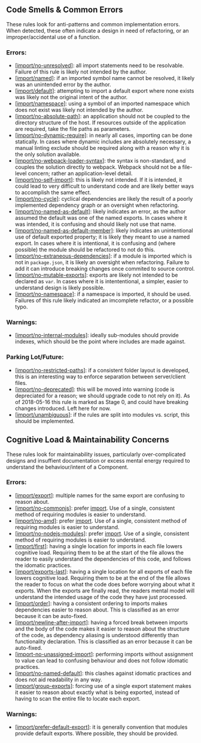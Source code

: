 ## Code Smells & Common Errors
These rules look for anti-patterns and common implementation errors.  When detected, these often indicate a design in need of refactoring, or an improper/accidental use of a function.

### Errors:
* [[import/no-unresolved]](https://github.com/benmosher/eslint-plugin-import/blob/HEAD/docs/rules/no-unresolved.md): all import statements need to be resolvable.  Failure of this rule is likely not intended by the author.
* [[import/named]](https://github.com/benmosher/eslint-plugin-import/blob/HEAD/docs/rules/named.md): if an imported symbol name cannot be resolved, it likely was an unintended error by the author.
* [[import/default]](https://github.com/benmosher/eslint-plugin-import/blob/HEAD/docs/rules/default.md): attempting to import a default export where none exists was likely not the original intent of the author.
* [[import/namespace]](https://github.com/benmosher/eslint-plugin-import/blob/HEAD/docs/rules/namespace.md): using a symbol of an imported namespace which does not exist was likely not intended by the author.
* [[import/no-absolute-path]](https://github.com/benmosher/eslint-plugin-import/blob/HEAD/docs/rules/no-absolute-path.md): an application should not be coupled to the directory structure of the host.  If resources outside of the application are required, take the file paths as parameters.
* [[import/no-dynamic-require]](https://github.com/benmosher/eslint-plugin-import/blob/HEAD/docs/rules/no-dynamic-require.md): in nearly all cases, importing can be done statically.  In cases where dynamic includes are absolutely necessary, a manual linting exclude should be required along with a reason why it is the only solution available.
* [[import/no-webpack-loader-syntax]](https://github.com/benmosher/eslint-plugin-import/blob/HEAD/docs/rules/no-webpack-loader-syntax.md): the syntax is non-standard, and couples the solution directly to webpack.  Webpack should not be a file-level concern; rather an application-level detail.
* [[import/no-self-import]](https://github.com/benmosher/eslint-plugin-import/blob/HEAD/docs/rules/no-self-import.md): this is likely not intended.  If it is intended, it could lead to very difficult to understand code and are likely better ways to accomplish the same effect.
* [[import/no-cycle]](https://github.com/benmosher/eslint-plugin-import/blob/HEAD/docs/rules/no-cycle.md): cyclical dependencies are likely the result of a poorly implemented dependency graph or an oversight when refactoring.
* [[import/no-named-as-default]](https://github.com/benmosher/eslint-plugin-import/blob/HEAD/docs/rules/no-named-as-default.md): likely indicates an error, as the author assumed the default was one of the named exports.  In cases where it was intended, it is confusing and should likely not use that name.
* [[import/no-named-as-default-member]](https://github.com/benmosher/eslint-plugin-import/blob/HEAD/docs/rules/no-named-as-default-member.md): likely indicates an unintentional use of default exported property; it is likely they meant to use a named export.  In cases where it is intentional, it is confusing and (where possible) the module should be refactored to not do this.
* [[import/no-extraneous-dependencies]](https://github.com/benmosher/eslint-plugin-import/blob/HEAD/docs/rules/no-extraneous-dependencies.md): if a module is imported which is not in `package.json`, it is likely an oversight when refactoring.  Failure to add it can introduce breaking changes once commited to source control.
* [[import/no-mutable-exports]](https://github.com/benmosher/eslint-plugin-import/blob/HEAD/docs/rules/no-mutable-exports.md): exports are likely not intended to be declared as `var`.  In cases where it is intententional, a simpler, easier to understand design is likely possible.
* [[import/no-namespace]](https://github.com/benmosher/eslint-plugin-import/blob/HEAD/docs/rules/no-namespace.md): if a namespace is imported, it should be used.  Failures of this rule likely indicated an imcomplete refactor, or a possible typo.



### Warnings:
* [[import/no-internal-modules]](https://github.com/benmosher/eslint-plugin-import/blob/HEAD/docs/rules/no-internal-modules.md): ideally sub-modules should provide indexes, which should be the point where includes are made against.

### Parking Lot/Future: 
* [[import/no-restricted-paths]](https://github.com/benmosher/eslint-plugin-import/blob/HEAD/docs/rules/no-restricted-paths.md): if a consistent folder layout is developed, this is an interesting way to enforce separation between server/client files.
* [[import/no-deprecated]](https://github.com/benmosher/eslint-plugin-import/blob/HEAD/docs/rules/no-deprecated.md): this will be moved into warning (code is depreciated for a reason; we should upgrade code to not rely on it).  As of 2018-05-16 this rule is marked as Stage 0, and could have breaking changes introduced.  Left here for now.
* [[import/unambiguous]](https://github.com/benmosher/eslint-plugin-import/blob/HEAD/docs/rules/unambiguous.md): if the rules are split into modules vs. script, this should be implemented.



## Cognitive Load & Maintainability Concerns
These rules look for maintainability issues, particularly over-complicated designs and insuffient documentation or excess mental energy required to understand the behaviour/intent of a Component.

### Errors:
* [[import/export]](https://github.com/benmosher/eslint-plugin-import/blob/HEAD/docs/rules/export.md): multiple names for the same export are confusing to reason about.
* [[import/no-commonjs]](https://github.com/benmosher/eslint-plugin-import/blob/HEAD/docs/rules/no-commonjs.md): prefer [import](https://developer.mozilla.org/en-US/docs/Web/JavaScript/Reference/Statements/import).  Use of a single, consistent method of requiring modules is easier to understand.
* [[import/no-amd]](https://github.com/benmosher/eslint-plugin-import/blob/HEAD/docs/rules/no-amd.md): prefer [import](https://developer.mozilla.org/en-US/docs/Web/JavaScript/Reference/Statements/import).  Use of a single, consistent method of requiring modules is easier to understand.
* [[import/no-nodejs-modules]](https://github.com/benmosher/eslint-plugin-import/blob/HEAD/docs/rules/no-nodejs-modules.md): prefer [import](https://developer.mozilla.org/en-US/docs/Web/JavaScript/Reference/Statements/import).  Use of a single, consistent method of requiring modules is easier to understand.
* [[import/first]](https://github.com/benmosher/eslint-plugin-import/blob/HEAD/docs/rules/first.md): having a single location for imports in each file lowers cognitive load.  Requiring them to be at the start of the file allows the reader to easily understand the dependencies of this code, and follows the idomatic practices.
* [[import/exports-last]](https://github.com/benmosher/eslint-plugin-import/blob/HEAD/docs/rules/exports-last.md): having a single location for all exports of each file lowers cognitive load.  Requiring them to be at the end of the file allows the reader to focus on what the code does before worrying about what it exports.  When the exports are finally read, the readers mental model will understand the intended usage of the code they have just processed.
* [[import/order]](https://github.com/benmosher/eslint-plugin-import/blob/HEAD/docs/rules/order.md): having a consistent ordering to imports makes dependencies easier to reason about.  This is classified as an error because it can be auto-fixed.
* [[import/newline-after-import]](https://github.com/benmosher/eslint-plugin-import/blob/HEAD/docs/rules/newline-after-import.md): having a forced break between imports and the body of the code makes it easier to reason about the structure of the code, as dependency aliasing is understood differently than functionality declaration.  This is classified as an error because it can be auto-fixed.
* [[import-no-unassigned-import]](https://github.com/benmosher/eslint-plugin-import/blob/HEAD/docs/rules/no-unassigned-import.md): performing imports without assignment to value can lead to confusing behaviour and does not follow idomatic practices.
* [[import/no-named-default]](https://github.com/benmosher/eslint-plugin-import/blob/HEAD/docs/rules/no-named-default.md): this clashes against idomatic practices and does not aid readability in any way.
* [[import/group-exports]](https://github.com/benmosher/eslint-plugin-import/blob/HEAD/docs/rules/group-exports.md): forcing use of a single export statement makes it easier to reason about exactly what is being exported, instead of having to scan the entire file to locate each export.

### Warnings:
* [[import/prefer-default-export]](https://github.com/benmosher/eslint-plugin-import/blob/HEAD/docs/rules/prefer-default-export.md): it is generally convention that modules provide default exports.  Where possible, they should be provided.
